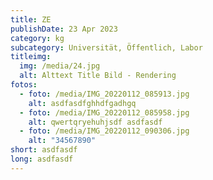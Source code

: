 ```yaml
---
title: ZE
publishDate: 23 Apr 2023
category: kg
subcategory: Universität, Öffentlich, Labor
titleimg:
  img: /media/24.jpg
  alt: Alttext Title Bild - Rendering
fotos:
  - foto: /media/IMG_20220112_085913.jpg
    alt: asdfasdfghhdfgadhgq
  - foto: /media/IMG_20220112_085958.jpg
    alt: qwertqryehuhjsdf asdfasdf
  - foto: /media/IMG_20220112_090306.jpg
    alt: "34567890"
short: asdfasdf
long: asdfasdf
---
```

